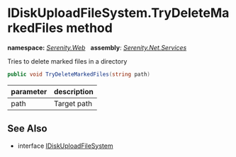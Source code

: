 # IDiskUploadFileSystem.TryDeleteMarkedFiles method
**namespace:** *[Serenity.Web](../../README.md#serenity.web-namespace)*   **assembly**: *[Serenity.Net.Services](../../README.md)*

Tries to delete marked files in a directory

```csharp
public void TryDeleteMarkedFiles(string path)
```

| parameter | description |
| --- | --- |
| path | Target path |

## See Also

* interface [IDiskUploadFileSystem](../IDiskUploadFileSystem.md)